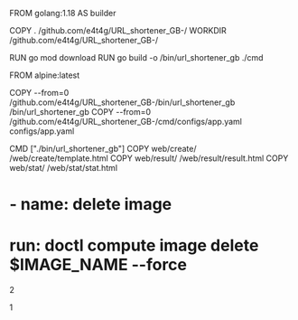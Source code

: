 FROM golang:1.18 AS builder

COPY . /github.com/e4t4g/URL_shortener_GB-/
WORKDIR /github.com/e4t4g/URL_shortener_GB-/

RUN go mod download
RUN go build -o /bin/url_shortener_gb ./cmd

FROM alpine:latest

COPY --from=0 /github.com/e4t4g/URL_shortener_GB-/bin/url_shortener_gb /bin/url_shortener_gb
COPY --from=0 /github.com/e4t4g/URL_shortener_GB-/cmd/configs/app.yaml configs/app.yaml

CMD ["./bin/url_shortener_gb"]
COPY web/create/ /web/create/template.html
COPY web/result/ /web/result/result.html
COPY web/stat/ /web/stat/stat.html


#      - name: delete image
#        run: doctl compute image delete $IMAGE_NAME --force

2

1

